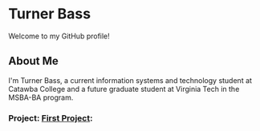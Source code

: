 # Turner Bass

Welcome to my GitHub profile!

## About Me

I'm Turner Bass, a current information systems and technology student at Catawba College and a future graduate student at Virginia Tech in the MSBA-BA program. 


### Project: [First Project](https://github.com/theturnerbass/Main-Page/blob/main/Chapter_1_HW.ipynb): 
